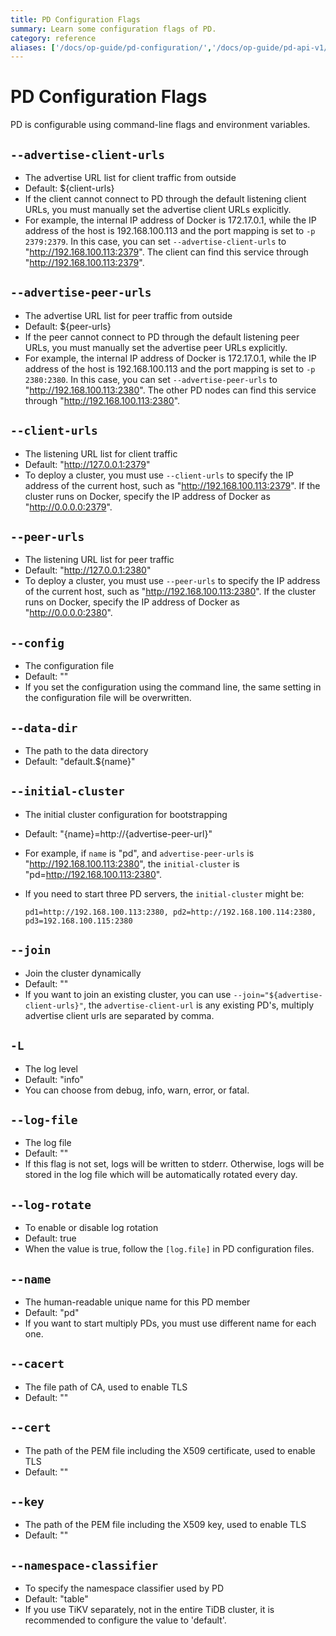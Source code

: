 ```yaml
---
title: PD Configuration Flags
summary: Learn some configuration flags of PD.
category: reference
aliases: ['/docs/op-guide/pd-configuration/','/docs/op-guide/pd-api-v1/']
---
```


# PD Configuration Flags

PD is configurable using command-line flags and environment variables.

## `--advertise-client-urls`

- The advertise URL list for client traffic from outside
- Default: ${client-urls}
- If the client cannot connect to PD through the default listening client URLs, you must manually set the advertise client URLs explicitly.
- For example, the internal IP address of Docker is 172.17.0.1, while the IP address of the host is 192.168.100.113 and the port mapping is set to `-p 2379:2379`. In this case, you can set `--advertise-client-urls` to "http://192.168.100.113:2379". The client can find this service through "http://192.168.100.113:2379".

## `--advertise-peer-urls`

- The advertise URL list for peer traffic from outside
- Default: ${peer-urls}
- If the peer cannot connect to PD through the default listening peer URLs, you must manually set the advertise peer URLs explicitly.
- For example, the internal IP address of Docker is 172.17.0.1, while the IP address of the host is 192.168.100.113 and the port mapping is set to `-p 2380:2380`. In this case, you can set `--advertise-peer-urls` to "http://192.168.100.113:2380". The other PD nodes can find this service through "http://192.168.100.113:2380".

## `--client-urls`

- The listening URL list for client traffic
- Default: "http://127.0.0.1:2379"
- To deploy a cluster, you must use `--client-urls` to specify the IP address of the current host, such as "http://192.168.100.113:2379". If the cluster runs on Docker, specify the IP address of Docker as "http://0.0.0.0:2379".

## `--peer-urls`

- The listening URL list for peer traffic
- Default: "http://127.0.0.1:2380"
- To deploy a cluster, you must use `--peer-urls` to specify the IP address of the current host, such as "http://192.168.100.113:2380". If the cluster runs on Docker, specify the IP address of Docker as "http://0.0.0.0:2380".

## `--config`

- The configuration file
- Default: ""
- If you set the configuration using the command line, the same setting in the configuration file will be overwritten.

## `--data-dir`

- The path to the data directory
- Default: "default.${name}"

## `--initial-cluster`

- The initial cluster configuration for bootstrapping
- Default: "{name}=http://{advertise-peer-url}"
- For example, if `name` is "pd", and `advertise-peer-urls` is "http://192.168.100.113:2380", the `initial-cluster` is "pd=http://192.168.100.113:2380".
- If you need to start three PD servers, the `initial-cluster` might be:

    ```
    pd1=http://192.168.100.113:2380, pd2=http://192.168.100.114:2380, pd3=192.168.100.115:2380
    ```

## `--join`

- Join the cluster dynamically
- Default: ""
- If you want to join an existing cluster, you can use `--join="${advertise-client-urls}"`, the `advertise-client-url` is any existing PD's, multiply advertise client urls are separated by comma.

## `-L`

- The log level
- Default: "info"
- You can choose from debug, info, warn, error, or fatal.

## `--log-file`

- The log file
- Default: ""
- If this flag is not set, logs will be written to stderr. Otherwise, logs will be stored in the log file which will be automatically rotated every day.

## `--log-rotate`

- To enable or disable log rotation
- Default: true
- When the value is true, follow the `[log.file]` in PD configuration files.

## `--name`

- The human-readable unique name for this PD member
- Default: "pd"
- If you want to start multiply PDs, you must use different name for each one.

## `--cacert`

- The file path of CA, used to enable TLS
- Default: ""

## `--cert`

- The path of the PEM file including the X509 certificate, used to enable TLS
- Default: ""

## `--key`

- The path of the PEM file including the X509 key, used to enable TLS
- Default: ""

## `--namespace-classifier`

- To specify the namespace classifier used by PD
- Default: "table"
- If you use TiKV separately, not in the entire TiDB cluster, it is recommended to configure the value to 'default'.
